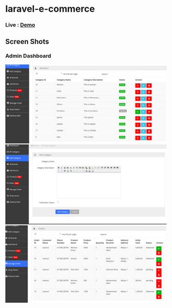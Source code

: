 
# laravel-e-commerce

### Live : [Demo](https://diarrhoeal-varactor.000webhostapp.com/)


## Screen Shots

### Admin Dashboard

![](ss/ss6.png)
![](ss/ss7.png)
![](ss/ss8.png)
